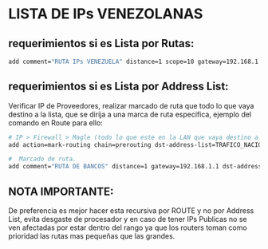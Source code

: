 # LISTA DE IPs VENEZOLANAS

## requerimientos si es Lista por Rutas: 

```bash
add comment="RUTA IPs VENEZUELA" distance=1 scope=10 gateway=192.168.1.1 dst-address=156.154.70.1
```

## requerimientos si es Lista por Address List:

Verificar IP de Proveedores, realizar marcado de ruta que todo lo que vaya destino a la lista, que se dirija a una marca de ruta especifica, ejemplo del comando en Route para ello:

```bash
# IP > Firewall > Magle (todo lo que este en la LAN que vaya destino a alguna IP de TRAFICO_NACIONAL que vaya por la marca de ruta "Venezuela")
add action=mark-routing chain=prerouting dst-address-list=TRAFICO_NACIONAL in-interface-list=LAN new-routing-mark=Venezuela passthrough=no

#  Marcado de ruta.
add comment="RUTA DE BANCOS" distance=1 gateway=192.168.1.1 dst-address=0.0.0.0/0 routing-mark=Venezuela
```
## NOTA IMPORTANTE:
De preferencia es mejor hacer esta recursiva por ROUTE y no por Address List, evita desgaste de procesador y en caso de tener IPs Publicas no se ven afectadas por estar dentro del rango ya que los routers toman como prioridad las rutas mas pequeñas que las grandes.
